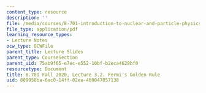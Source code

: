 ```yaml
---
content_type: resource
description: ''
file: /media/courses/8-701-introduction-to-nuclear-and-particle-physics-fall-2020/889950ba6ac014ff02ea460047857138_MIT8_701f20_lec3.2.pdf
file_type: application/pdf
learning_resource_types:
- Lecture Notes
ocw_type: OCWFile
parent_title: Lecture Slides
parent_type: CourseSection
parent_uid: 75ab9f65-e7ec-e552-10bf-b2eca4629bf0
resourcetype: Document
title: 8.701 Fall 2020, Lecture 3.2. Fermi's Golden Rule
uid: 889950ba-6ac0-14ff-02ea-460047857138
---
```

